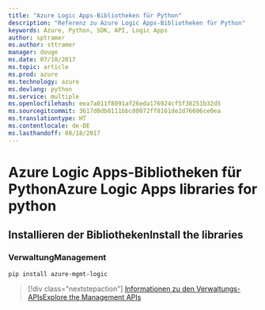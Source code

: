 ```yaml
---
title: "Azure Logic Apps-Bibliotheken für Python"
description: "Referenz zu Azure Logic Apps-Bibliotheken für Python"
keywords: Azure, Python, SDK, API, Logic Apps
author: sptramer
ms.author: sttramer
manager: douge
ms.date: 07/10/2017
ms.topic: article
ms.prod: azure
ms.technology: azure
ms.devlang: python
ms.service: multiple
ms.openlocfilehash: eea7a011f8091af26eda176924cf5f30251b32d5
ms.sourcegitcommit: 3617d0db0111bbc00072ff8161de2d76606ce0ea
ms.translationtype: HT
ms.contentlocale: de-DE
ms.lasthandoff: 08/18/2017
---
```

# <a name="azure-logic-apps-libraries-for-python"></a><span data-ttu-id="890fe-104">Azure Logic Apps-Bibliotheken für Python</span><span class="sxs-lookup"><span data-stu-id="890fe-104">Azure Logic Apps libraries for python</span></span>

## <a name="install-the-libraries"></a><span data-ttu-id="890fe-105">Installieren der Bibliotheken</span><span class="sxs-lookup"><span data-stu-id="890fe-105">Install the libraries</span></span>


### <a name="management"></a><span data-ttu-id="890fe-106">Verwaltung</span><span class="sxs-lookup"><span data-stu-id="890fe-106">Management</span></span>

```bash
pip install azure-mgmt-logic
```
> [!div class="nextstepaction"]
> [<span data-ttu-id="890fe-107">Informationen zu den Verwaltungs-APIs</span><span class="sxs-lookup"><span data-stu-id="890fe-107">Explore the Management APIs</span></span>](/python/api/overview/azure/logicapps/managementlibrary)